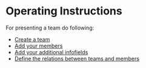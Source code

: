 # Operating Instructions

For presenting a team do following:

* [Create a team](./administration-menu/teams.md)
* [Add your members](./administration-menu/members.md)
* [Add your additional infofields](./administration-menu/infofields.md)
* [Define the relations between teams and members](./administration-menu/relations.md)

